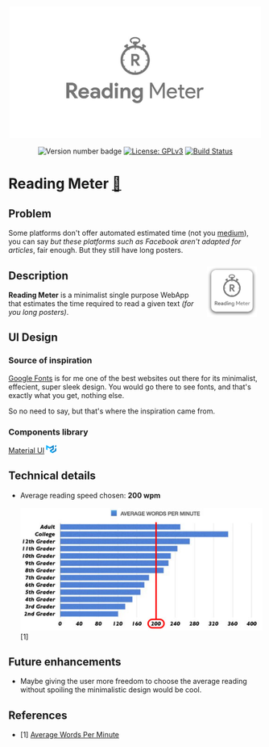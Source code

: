 <p align="center"><img src="images/cover.jpg" width="500px"> </p>

<p align="center">
<img alt="Version number badge" src="https://img.shields.io/github/package-json/v/noisy96/reatime?style=square" />
<a href="https://www.gnu.org/licenses/gpl-3.0"><img alt="License: GPLv3" src="https://img.shields.io/badge/License-GPLv3-blue.svg" /></a>
<a href="https://travis-ci.com/Noisy96/reatime"><img alt="Build Status" src="https://travis-ci.com/Noisy96/reatime.svg?branch=master" /></a>
</p>

# Reading Meter [🔗](https://noisy96.github.io/reatime)

## Problem
Some platforms don't offer automated estimated time (not you [medium](https://www.medium.com)), you can say _but these platforms such as Facebook aren't adapted for articles_, fair enough. But they still have long posters.


<img src="images/logo-readme.png" width="100px" align="right" style="margin: 10px">

## Description
__Reading Meter__ is a minimalist single purpose WebApp that estimates the time required to read a given text _(for you long posters)_.

## UI Design
### Source of inspiration
[Google Fonts](https://www.fonts.google.com) is for me one of the best websites out there for its minimalist, effecient, super sleek design. You would go there to see fonts, and that's exactly what you get, nothing else.

So no need to say, but that's where the inspiration came from.

### Components library
[Material UI](https://www.material-ui.com) <img src="images/material-ui-logo.png" width="20px">

## Technical details
- Average reading speed chosen: __200 wpm__ <br><br> ![Average reading time per grade](images/average-wpm.jpg) [1]

## Future enhancements
- Maybe giving the user more freedom to choose the average reading without spoiling the minimalistic design would be cool.

## References
- [1] [Average Words Per Minute](https://infinitemind.io/speed-reading/average-words-per-minute/)
